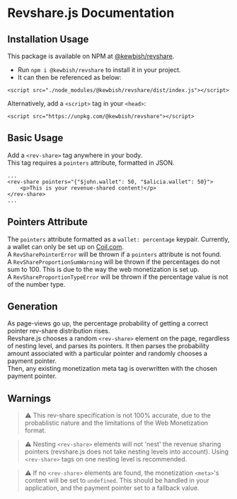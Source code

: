 # Revshare.js Documentation

## Installation Usage
This package is available on NPM at [@kewbish/revshare](https://www.npmjs.com/package/@kewbish/revshare).  
- Run `npm i @kewbish/revshare` to install it in your project.  
- It can then be referenced as below:
```
<script src="./node_modules/@kewbish/revshare/dist/index.js"></script>
```

Alternatively, add a `<script>` tag in your `<head>`:  
```
<script src="https://unpkg.com/@kewbish/revshare"></script>
```

## Basic Usage
Add a `<rev-share>` tag anywhere in your body.  
This tag requires a `pointers` attribute, formatted in JSON.  
```
...
<rev-share pointers="{"$john.wallet": 50, "$alicia.wallet": 50}">
    <p>This is your revenue-shared content!</p>
</rev-share>
...
```

## Pointers Attribute
The `pointers` attribute formatted as a `wallet: percentage` keypair. Currently, a wallet can only be set up on [Coil.com](http://coil.com).  
A `RevSharePointerError` will be thrown if a `pointers` attribute is not found.  
A `RevShareProportionSumWarning` will be thrown if the percentages do not sum to 100. This is due to the way the web monetization is set up.  
A `RevShareProportionTypeError` will be thrown if the percentage value is not of the number type.  

## <meta> Generation
As page-views go up, the percentage probability of getting a correct pointer rev-share distribution rises.  
Revshare.js chooses a random `<rev-share>` element on the page, regardless of nesting level, and parses its pointers. It then parses the probability amount associated with a particular pointer and randomly chooses a payment pointer.  
Then, any existing monetization meta tag is overwritten with the chosen payment pointer.  

## Warnings
> :warning: This rev-share specification is not 100% accurate, due to the probablistic nature and the limitations of the Web Monetization format.  

> :warning: Nesting `<rev-share>` elements will not 'nest' the revenue sharing pointers (revshare.js does not take nesting levels into account). Using `<rev-share>` tags on one nesting level is recommended.   

> :warning: If no `<rev-share>` elements are found, the monetization `<meta>`'s content will be set to `undefined`. This should be handled in your application, and the payment pointer set to a fallback value.  
